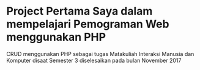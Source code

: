 # Project Pertama Saya dalam mempelajari Pemograman Web menggunakan PHP
CRUD menggunakan PHP sebagai tugas Matakuliah Interaksi Manusia dan Komputer disaat Semester 3 diselesaikan pada bulan November 2017
